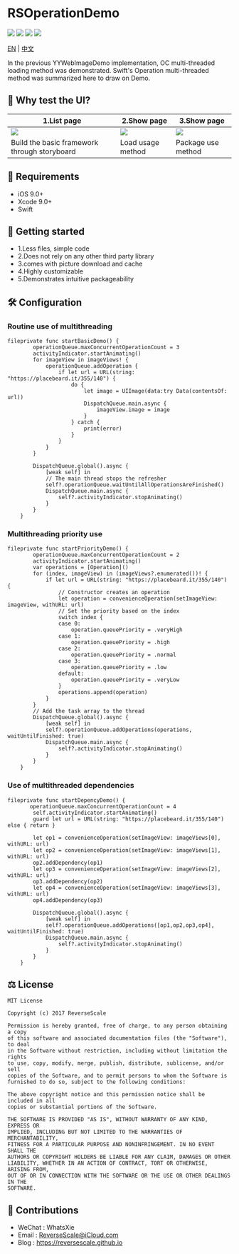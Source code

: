 # RSOperationDemo

![](https://img.shields.io/badge/platform-iOS-red.svg) ![](https://img.shields.io/badge/language-Objective--C-orange.svg) ![](https://img.shields.io/badge/download-1.8MB-brightgreen.svg
) ![](https://img.shields.io/badge/license-MIT%20License-brightgreen.svg) 

[EN](https://github.com/ReverseScale/RSOperationDemo) | [中文](https://github.com/ReverseScale/RSOperationDemo/blob/master/README_zh.md)

In the previous YYWebImageDemo implementation, OC multi-threaded loading method was demonstrated. Swift's Operation multi-threaded method was summarized here to draw on Demo.

## 🎨 Why test the UI?

|1.List page | 2.Show page | 3.Show page |
| ------------- | ------------- | ------------- |
| ![](http://og1yl0w9z.bkt.clouddn.com/18-3-20/97364743.jpg) | ![](http://og1yl0w9z.bkt.clouddn.com/18-3-20/73732357.jpg) | ![](http://og1yl0w9z.bkt.clouddn.com/18-3-20/62310492.jpg) |
| Build the basic framework through storyboard | Load usage method | Package use method |

## 🤖 Requirements

* iOS 9.0+
* Xcode 9.0+
* Swift 

## 🚀 Getting started

* 1.Less files, simple code
* 2.Does not rely on any other third party library
* 3.comes with picture download and cache
* 4.Highly customizable
* 5.Demonstrates intuitive packageability


## 🛠 Configuration
### Routine use of multithreading
```
fileprivate func startBasicDemo() {
        operationQueue.maxConcurrentOperationCount = 3
        activityIndicator.startAnimating()
        for imageView in imageViews! {
            operationQueue.addOperation {
                if let url = URL(string: "https://placebeard.it/355/140") {
                    do {
                        let image = UIImage(data:try Data(contentsOf: url))
                        DispatchQueue.main.async {
                            imageView.image = image
                        }
                    } catch {
                        print(error)
                    }
                }
            }
        }
        
        DispatchQueue.global().async {
            [weak self] in
            // The main thread stops the refresher
            self?.operationQueue.waitUntilAllOperationsAreFinished()
            DispatchQueue.main.async {
                self?.activityIndicator.stopAnimating()
            }
        }
    }

```
### Multithreading priority use
```
fileprivate func startPriorityDemo() {
        operationQueue.maxConcurrentOperationCount = 2
        activityIndicator.startAnimating()
        var operations = [Operation]()
        for (index, imageView) in (imageViews?.enumerated())! {
            if let url = URL(string: "https://placebeard.it/355/140") {
                // Constructor creates an operation
                let operation = convenienceOperation(setImageView: imageView, withURL: url)
                // Set the priority based on the index
                switch index {
                case 0:
                    operation.queuePriority = .veryHigh
                case 1:
                    operation.queuePriority = .high
                case 2:
                    operation.queuePriority = .normal
                case 3:
                    operation.queuePriority = .low
                default:
                    operation.queuePriority = .veryLow
                }
                operations.append(operation)
            }
        }
        // Add the task array to the thread
        DispatchQueue.global().async {
            [weak self] in
            self?.operationQueue.addOperations(operations, waitUntilFinished: true)
            DispatchQueue.main.async {
                self?.activityIndicator.stopAnimating()
            }
        }
    }

```
### Use of multithreaded dependencies
```
fileprivate func startDepencyDemo() {
       operationQueue.maxConcurrentOperationCount = 4
        self.activityIndicator.startAnimating()
        guard let url = URL(string: "https://placebeard.it/355/140") else { return }
        
        let op1 = convenienceOperation(setImageView: imageViews[0], withURL: url)
        let op2 = convenienceOperation(setImageView: imageViews[1], withURL: url)
        op2.addDependency(op1)
        let op3 = convenienceOperation(setImageView: imageViews[2], withURL: url)
        op3.addDependency(op2)
        let op4 = convenienceOperation(setImageView: imageViews[3], withURL: url)
        op4.addDependency(op3)
        
        DispatchQueue.global().async {
            [weak self] in
            self?.operationQueue.addOperations([op1,op2,op3,op4], waitUntilFinished: true)
            DispatchQueue.main.async {
                self?.activityIndicator.stopAnimating()
            }
        }
    }
```


## ⚖ License

```
MIT License

Copyright (c) 2017 ReverseScale

Permission is hereby granted, free of charge, to any person obtaining a copy
of this software and associated documentation files (the "Software"), to deal
in the Software without restriction, including without limitation the rights
to use, copy, modify, merge, publish, distribute, sublicense, and/or sell
copies of the Software, and to permit persons to whom the Software is
furnished to do so, subject to the following conditions:

The above copyright notice and this permission notice shall be included in all
copies or substantial portions of the Software.

THE SOFTWARE IS PROVIDED "AS IS", WITHOUT WARRANTY OF ANY KIND, EXPRESS OR
IMPLIED, INCLUDING BUT NOT LIMITED TO THE WARRANTIES OF MERCHANTABILITY,
FITNESS FOR A PARTICULAR PURPOSE AND NONINFRINGEMENT. IN NO EVENT SHALL THE
AUTHORS OR COPYRIGHT HOLDERS BE LIABLE FOR ANY CLAIM, DAMAGES OR OTHER
LIABILITY, WHETHER IN AN ACTION OF CONTRACT, TORT OR OTHERWISE, ARISING FROM,
OUT OF OR IN CONNECTION WITH THE SOFTWARE OR THE USE OR OTHER DEALINGS IN THE
SOFTWARE.
```

## 😬 Contributions

* WeChat : WhatsXie
* Email : ReverseScale@iCloud.com
* Blog : https://reversescale.github.io
